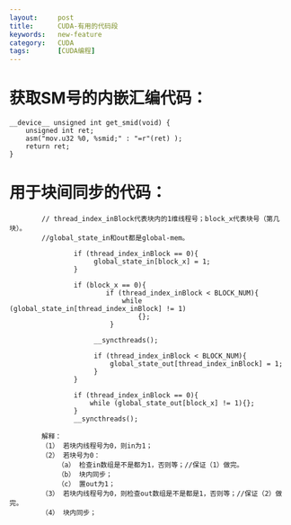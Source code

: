 ```yaml
---
layout:     post
title:      CUDA-有用的代码段
keywords:   new-feature
category:   CUDA
tags:		[CUDA编程]
---
```



# 获取SM号的内嵌汇编代码：

    __device__ unsigned int get_smid(void) {
        unsigned int ret;
        asm("mov.u32 %0, %smid;" : "=r"(ret) );
        return ret;
    }


#  用于块间同步的代码：

            // thread_index_inBlock代表块内的1维线程号；block_x代表块号（第几块）。
            //global_state_in和out都是global-mem。

                    if (thread_index_inBlock == 0){
                         global_state_in[block_x] = 1;
                    }
             
                    if (block_x == 0){
                            if (thread_index_inBlock < BLOCK_NUM){
                                while (global_state_in[thread_index_inBlock] != 1)
                                    {};
                             }
             
                         __syncthreads();
             
                         if (thread_index_inBlock < BLOCK_NUM){
                             global_state_out[thread_index_inBlock] = 1;
                         }
                    }
             
                    if (thread_index_inBlock == 0){
                        while (global_state_out[block_x] != 1){};
                    }
                    __syncthreads();

            解释：
            （1）	若块内线程号为0，则in为1；
            （2）	若块号为0：
                （a）	检查in数组是不是都为1，否则等；//保证（1）做完。
                （b）	块内同步；
                （c）	置out为1；
            （3）	若块内线程号为0，则检查out数组是不是都是1，否则等；//保证（2）做完。
            （4）	块内同步；


